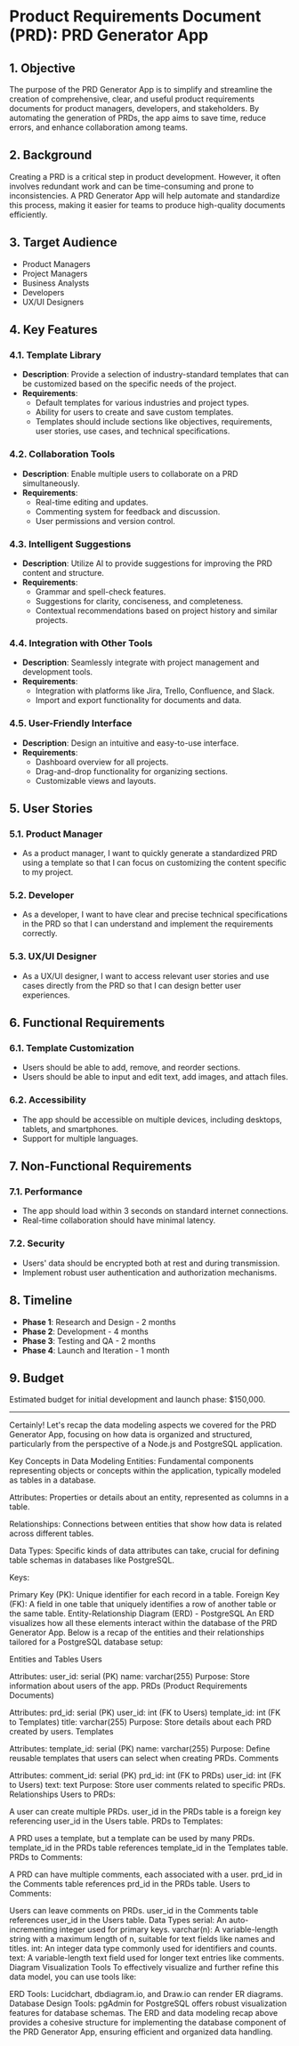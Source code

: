 # Product Requirements Document (PRD): PRD Generator App

## 1. Objective
The purpose of the PRD Generator App is to simplify and streamline the creation of comprehensive, clear, and useful product requirements documents for product managers, developers, and stakeholders. By automating the generation of PRDs, the app aims to save time, reduce errors, and enhance collaboration among teams.

## 2. Background
Creating a PRD is a critical step in product development. However, it often involves redundant work and can be time-consuming and prone to inconsistencies. A PRD Generator App will help automate and standardize this process, making it easier for teams to produce high-quality documents efficiently.

## 3. Target Audience
- Product Managers
- Project Managers
- Business Analysts
- Developers
- UX/UI Designers

## 4. Key Features

### 4.1. Template Library
- **Description**: Provide a selection of industry-standard templates that can be customized based on the specific needs of the project.
- **Requirements**:
  - Default templates for various industries and project types.
  - Ability for users to create and save custom templates.
  - Templates should include sections like objectives, requirements, user stories, use cases, and technical specifications.

### 4.2. Collaboration Tools
- **Description**: Enable multiple users to collaborate on a PRD simultaneously.
- **Requirements**:
  - Real-time editing and updates.
  - Commenting system for feedback and discussion.
  - User permissions and version control.

### 4.3. Intelligent Suggestions
- **Description**: Utilize AI to provide suggestions for improving the PRD content and structure.
- **Requirements**:
  - Grammar and spell-check features.
  - Suggestions for clarity, conciseness, and completeness.
  - Contextual recommendations based on project history and similar projects.

### 4.4. Integration with Other Tools
- **Description**: Seamlessly integrate with project management and development tools.
- **Requirements**:
  - Integration with platforms like Jira, Trello, Confluence, and Slack.
  - Import and export functionality for documents and data.

### 4.5. User-Friendly Interface
- **Description**: Design an intuitive and easy-to-use interface.
- **Requirements**:
  - Dashboard overview for all projects.
  - Drag-and-drop functionality for organizing sections.
  - Customizable views and layouts.

## 5. User Stories

### 5.1. Product Manager
- As a product manager, I want to quickly generate a standardized PRD using a template so that I can focus on customizing the content specific to my project.

### 5.2. Developer
- As a developer, I want to have clear and precise technical specifications in the PRD so that I can understand and implement the requirements correctly.

### 5.3. UX/UI Designer
- As a UX/UI designer, I want to access relevant user stories and use cases directly from the PRD so that I can design better user experiences.

## 6. Functional Requirements

### 6.1. Template Customization
- Users should be able to add, remove, and reorder sections.
- Users should be able to input and edit text, add images, and attach files.

### 6.2. Accessibility
- The app should be accessible on multiple devices, including desktops, tablets, and smartphones.
- Support for multiple languages.

## 7. Non-Functional Requirements

### 7.1. Performance
- The app should load within 3 seconds on standard internet connections.
- Real-time collaboration should have minimal latency.

### 7.2. Security
- Users' data should be encrypted both at rest and during transmission.
- Implement robust user authentication and authorization mechanisms.

## 8. Timeline
- **Phase 1**: Research and Design - 2 months
- **Phase 2**: Development - 4 months
- **Phase 3**: Testing and QA - 2 months
- **Phase 4**: Launch and Iteration - 1 month

## 9. Budget
Estimated budget for initial development and launch phase: $150,000.





----


Certainly! Let's recap the data modeling aspects we covered for the PRD Generator App, focusing on how data is organized and structured, particularly from the perspective of a Node.js and PostgreSQL application.

Key Concepts in Data Modeling
Entities: Fundamental components representing objects or concepts within the application, typically modeled as tables in a database.

Attributes: Properties or details about an entity, represented as columns in a table.

Relationships: Connections between entities that show how data is related across different tables.

Data Types: Specific kinds of data attributes can take, crucial for defining table schemas in databases like PostgreSQL.

Keys:

Primary Key (PK): Unique identifier for each record in a table.
Foreign Key (FK): A field in one table that uniquely identifies a row of another table or the same table.
Entity-Relationship Diagram (ERD) - PostgreSQL
An ERD visualizes how all these elements interact within the database of the PRD Generator App. Below is a recap of the entities and their relationships tailored for a PostgreSQL database setup:

Entities and Tables
Users

Attributes:
user_id: serial (PK)
name: varchar(255)
Purpose: Store information about users of the app.
PRDs (Product Requirements Documents)

Attributes:
prd_id: serial (PK)
user_id: int (FK to Users)
template_id: int (FK to Templates)
title: varchar(255)
Purpose: Store details about each PRD created by users.
Templates

Attributes:
template_id: serial (PK)
name: varchar(255)
Purpose: Define reusable templates that users can select when creating PRDs.
Comments

Attributes:
comment_id: serial (PK)
prd_id: int (FK to PRDs)
user_id: int (FK to Users)
text: text
Purpose: Store user comments related to specific PRDs.
Relationships
Users to PRDs:

A user can create multiple PRDs.
user_id in the PRDs table is a foreign key referencing user_id in the Users table.
PRDs to Templates:

A PRD uses a template, but a template can be used by many PRDs.
template_id in the PRDs table references template_id in the Templates table.
PRDs to Comments:

A PRD can have multiple comments, each associated with a user.
prd_id in the Comments table references prd_id in the PRDs table.
Users to Comments:

Users can leave comments on PRDs.
user_id in the Comments table references user_id in the Users table.
Data Types
serial: An auto-incrementing integer used for primary keys.
varchar(n): A variable-length string with a maximum length of n, suitable for text fields like names and titles.
int: An integer data type commonly used for identifiers and counts.
text: A variable-length text field used for longer text entries like comments.
Diagram Visualization Tools
To effectively visualize and further refine this data model, you can use tools like:

ERD Tools: Lucidchart, dbdiagram.io, and Draw.io can render ER diagrams.
Database Design Tools: pgAdmin for PostgreSQL offers robust visualization features for database schemas.
The ERD and data modeling recap above provides a cohesive structure for implementing the database component of the PRD Generator App, ensuring efficient and organized data handling.
